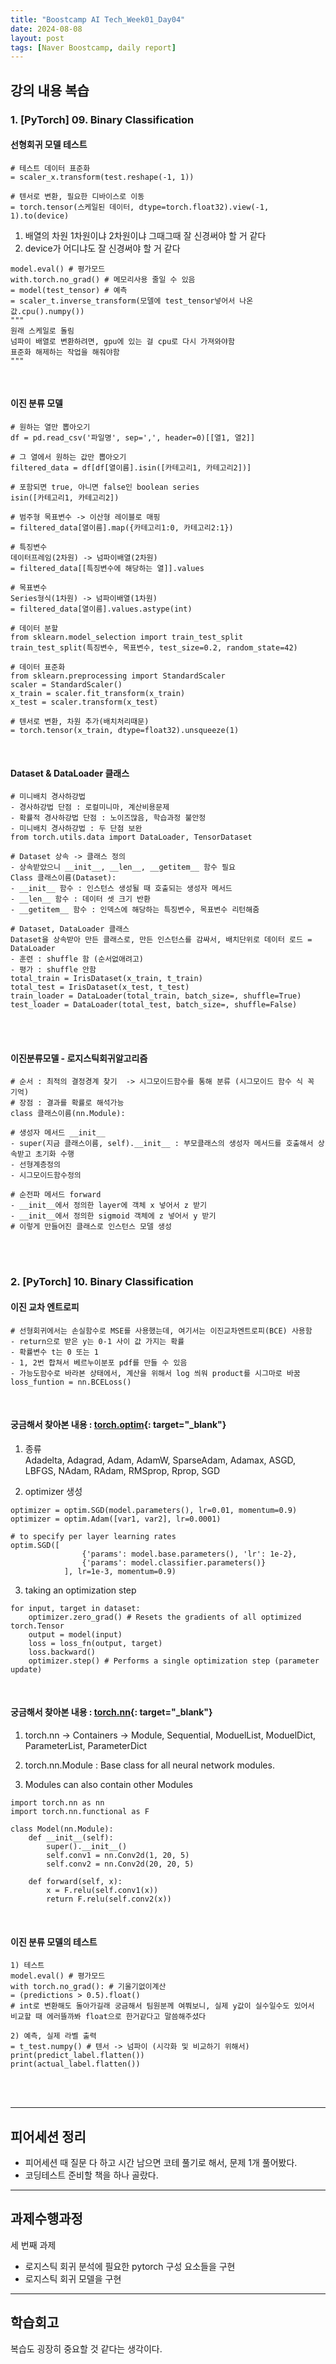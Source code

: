 ```yaml
---
title: "Boostcamp AI Tech_Week01_Day04"
date: 2024-08-08
layout: post
tags: [Naver Boostcamp, daily report]
---
```


## 강의 내용 복습

### 1. [PyTorch] 09. Binary Classification

#### 선형회귀 모델 테스트

```
# 테스트 데이터 표준화
= scaler_x.transform(test.reshape(-1, 1))

# 텐서로 변환, 필요한 디바이스로 이동
= torch.tensor(스케일된 데이터, dtype=torch.float32).view(-1, 1).to(device)
``` 

1) 배열의 차원 1차원이냐 2차원이냐 그때그때 잘 신경써야 할 거 같다  
2) device가 어디냐도 잘 신경써야 할 거 같다

```
model.eval() # 평가모드
with.torch.no_grad() # 메모리사용 줄일 수 있음
= model(test_tensor) # 예측
= scaler_t.inverse_transform(모델에 test_tensor넣어서 나온 값.cpu().numpy())
"""
원래 스케일로 돌림
넘파이 배열로 변환하려면, gpu에 있는 걸 cpu로 다시 가져와야함
표준화 해제하는 작업을 해줘야함
"""
```

<br>

####  이진 분류 모델

```
# 원하는 열만 뽑아오기
df = pd.read_csv('파일명', sep=',', header=0)[[열1, 열2]]

# 그 열에서 원하는 값만 뽑아오기
filtered_data = df[df[열이름].isin([카테고리1, 카테고리2])]

# 포함되면 true, 아니면 false인 boolean series
isin([카테고리1, 카테고리2])

# 범주형 목표변수 -> 이산형 레이블로 매핑
= filtered_data[열이름].map({카테고리1:0, 카테고리2:1})

# 특징변수 
데이터프레임(2차원) -> 넘파이배열(2차원)
= filtered_data[[특징변수에 해당하는 열]].values

# 목표변수
Series형식(1차원) -> 넘파이배열(1차원)
= filtered_data[열이름].values.astype(int)

# 데이터 분할
from sklearn.model_selection import train_test_split
train_test_split(특징변수, 목표변수, test_size=0.2, random_state=42)

# 데이터 표준화
from sklearn.preprocessing import StandardScaler
scaler = StandardScaler()
x_train = scaler.fit_transform(x_train)
x_test = scaler.transform(x_test) 

# 텐서로 변환, 차원 추가(배치처리때문)
= torch.tensor(x_train, dtype=float32).unsqueeze(1)
```

<br>

#### Dataset & DataLoader 클래스   

```
# 미니배치 경사하강법 
- 경사하강법 단점 : 로컬미니마, 계산비용문제
- 확률적 경사하강법 단점 : 노이즈많음, 학습과정 불안정
- 미니배치 경사하강법 : 두 단점 보완
from torch.utils.data import DataLoader, TensorDataset

# Dataset 상속 -> 클래스 정의
- 상속받았으니 __init__, __len__, __getitem__ 함수 필요    
Class 클래스이름(Dataset):
- __init__ 함수 : 인스턴스 생성될 때 호출되는 생성자 메서드  
- __len__ 함수 : 데이터 셋 크기 반환  
- __getitem__ 함수 : 인덱스에 해당하는 특징변수, 목표변수 리턴해줌

# Dataset, DataLoader 클래스 
Dataset을 상속받아 만든 클래스로, 만든 인스턴스를 감싸서, 배치단위로 데이터 로드 = DataLoader  
- 훈련 : shuffle 함 (순서없애려고)  
- 평가 : shuffle 안함
total_train = IrisDataset(x_train, t_train)
total_test = IrisDataset(x_test, t_test)
train_loader = DataLoader(total_train, batch_size=, shuffle=True)
test_loader = DataLoader(total_test, batch_size=, shuffle=False)
```
<br><br>

#### 이진분류모델 - 로지스틱회귀알고리즘

```
# 순서 : 최적의 결정경계 찾기  -> 시그모이드함수를 통해 분류 (시그모이드 함수 식 꼭 기억)  
# 장점 : 결과를 확률로 해석가능
class 클래스이름(nn.Module):

# 생성자 메서드 __init__   
- super(지금 클래스이름, self).__init__ : 부모클래스의 생성자 메서드를 호출해서 상속받고 초기화 수행  
- 선형계층정의  
- 시그모이드함수정의  

# 순전파 메서드 forward  
- __init__에서 정의한 layer에 객체 x 넣어서 z 받기  
- __init__에서 정의한 sigmoid 객체에 z 넣어서 y 받기
# 이렇게 만들어진 클래스로 인스턴스 모델 생성
```
<br><br>


### 2. [PyTorch] 10. Binary Classification

#### 이진 교차 엔트로피  

```
# 선형회귀에서는 손실함수로 MSE를 사용했는데, 여기서는 이진교차엔트로피(BCE) 사용함  
- return으로 받은 y는 0-1 사이 값 가지는 확률  
- 확률변수 t는 0 또는 1  
- 1, 2번 합쳐서 베르누이분포 pdf를 만들 수 있음  
- 가능도함수로 바라본 상태에서, 계산을 위해서 log 씌워 product를 시그마로 바꿈
loss_funtion = nn.BCELoss()
```
<br>


#### 궁금해서 찾아본 내용 : [torch.optim](https://pytorch.org/docs/stable/optim.html){: target="_blank"}

1) 종류   
Adadelta, Adagrad, Adam, AdamW, SparseAdam, Adamax, ASGD, LBFGS, NAdam, RAdam, RMSprop, Rprop, SGD

2) optimizer 생성
```
optimizer = optim.SGD(model.parameters(), lr=0.01, momentum=0.9)
optimizer = optim.Adam([var1, var2], lr=0.0001)

# to specify per layer learning rates
optim.SGD([
                {'params': model.base.parameters(), 'lr': 1e-2},
                {'params': model.classifier.parameters()}
            ], lr=1e-3, momentum=0.9)
```


3) taking an optimization step  

```
for input, target in dataset:
    optimizer.zero_grad() # Resets the gradients of all optimized torch.Tensor
    output = model(input)
    loss = loss_fn(output, target)
    loss.backward()
    optimizer.step() # Performs a single optimization step (parameter update)
```
<br>

#### 궁금해서 찾아본 내용 : [torch.nn](https://pytorch.org/docs/stable/nn.html){: target="_blank"}

1) torch.nn -> Containers -> Module, Sequential, ModuelList, ModuelDict, ParameterList, ParameterDict  

2) torch.nn.Module : Base class for all neural network modules.  

3) Modules can also contain other Modules  

```
import torch.nn as nn
import torch.nn.functional as F

class Model(nn.Module):
    def __init__(self):
        super().__init__()
        self.conv1 = nn.Conv2d(1, 20, 5)
        self.conv2 = nn.Conv2d(20, 20, 5)

    def forward(self, x):
        x = F.relu(self.conv1(x))
        return F.relu(self.conv2(x))
```
<br>

#### 이진 분류 모델의 테스트
```
1) 테스트  
model.eval() # 평가모드
with torch.no_grad(): # 기울기없이계산
= (predictions > 0.5).float() 
# int로 변환해도 돌아가길래 궁금해서 팀원분께 여쭤보니, 실제 y값이 실수일수도 있어서 비교할 때 에러뜰까봐 float으로 한거같다고 말씀해주셨다

2) 예측, 실제 라벨 출력
= t_test.numpy() # 텐서 -> 넘파이 (시각화 및 비교하기 위해서)
print(predict_label.flatten())
print(actual_label.flatten())
```
<br><br>

***

## 피어세션 정리  
- 피어세션 때 질문 다 하고 시간 남으면 코테 풀기로 해서, 문제 1개 풀어봤다.  
- 코딩테스트 준비할 책을 하나 골랐다.  

***

## 과제수행과정  
세 번째 과제
- 로지스틱 회귀 분석에 필요한 pytorch 구성 요소들을 구현
- 로지스틱 회귀 모델을 구현

***

## 학습회고  
복습도 굉장히 중요할 것 같다는 생각이다.
<br><br>